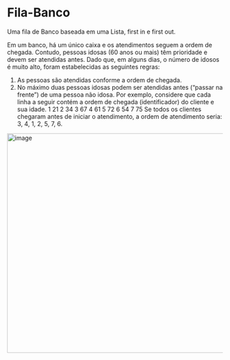 # Fila-Banco 
Uma fila de Banco baseada em uma Lista, first in e first out.  

Em um banco, há um único caixa e os atendimentos seguem a ordem de chegada. Contudo, pessoas
idosas (60 anos ou mais) têm prioridade e devem ser atendidas antes. Dado que, em alguns dias, o
número de idosos é muito alto, foram estabelecidas as seguintes regras:
1. As pessoas são atendidas conforme a ordem de chegada.
2. No máximo duas pessoas idosas podem ser atendidas antes (“passar na frente”) de uma pessoa
não idosa.
Por exemplo, considere que cada linha a seguir contém a ordem de chegada (identificador) do
cliente e sua idade.
1 21
2 34
3 67
4 61
5 72
6 54
7 75
Se todos os clientes chegaram antes de iniciar o atendimento, a ordem de atendimento seria:
3, 4, 1, 2, 5, 7, 6.


<img width="512" height="512" alt="image" src="https://github.com/user-attachments/assets/33b5a96c-84d2-4a14-b3f8-d2e4a8892577" />

